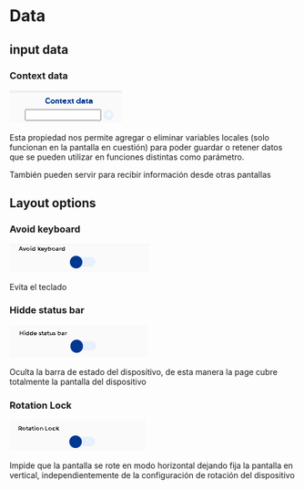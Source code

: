 # Data

## input data

### Context data

![](../../../.gitbook/assets/image%20%28289%29.png)

Esta propiedad nos permite agregar o eliminar variables locales \(solo funcionan en la pantalla en cuestión\) para poder guardar o retener datos que se pueden utilizar en funciones distintas como parámetro.

También pueden servir para recibir información desde otras pantallas

## Layout options

### Avoid keyboard

![](../../../.gitbook/assets/image%20%28290%29.png)

Evita el teclado

### Hidde status bar

![](../../../.gitbook/assets/image%20%28293%29.png)

Oculta la barra de estado del dispositivo, de esta manera la page cubre totalmente la pantalla del dispositivo

### Rotation Lock

![](../../../.gitbook/assets/image%20%28288%29.png)

Impide que la pantalla se rote en modo horizontal dejando fija la pantalla en vertical, independientemente de la configuración de rotación del dispositivo

